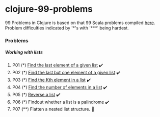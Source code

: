 # clojure-99-problems
99 Problems in Clojure is based on that 99 Scala problems compiled [here](http://aperiodic.net/phil/scala/s-99/). Problem difficulties indicated by '\*'s with '\*\*\*' being hardest.

### Problems
##### Working with lists

1. P01 (*) [Find the last element of a given list](https://github.com/ykumards/clojure-99-problems/blob/master/src/clojure_99_problems/p01.clj)  :heavy_check_mark:
2. P02 (*) [Find the last but one element of a given list](https://github.com/ykumards/clojure-99-problems/blob/master/src/clojure_99_problems/p02.clj) :heavy_check_mark:
3. P03 (*) [Find the Kth element in a list](https://github.com/ykumards/clojure-99-problems/blob/master/src/clojure_99_problems/p03.clj) :heavy_check_mark:
4. P04 (*) [Find the number of elements in a list](https://github.com/ykumards/clojure-99-problems/blob/master/src/clojure_99_problems/p04.clj) :heavy_check_mark:
5. P05 (*) [Reverse a list](https://github.com/ykumards/clojure-99-problems/blob/master/src/clojure_99_problems/p05.clj) :heavy_check_mark:
6. P06 (*) Findout whether a list is a palindrome :heavy_check_mark:
7. P07 (**) Flatten a nested list structure. :bow:
